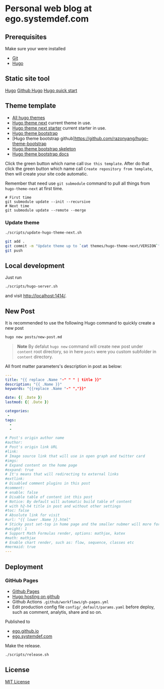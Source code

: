 # Personal web blog at ego.systemdef.com

## Prerequisites
Make sure your were installed

  * [Git](https://git-scm.com/downloads)
  * [Hugo](https://github.com/gohugoio/hugo/releases/)



## Static site tool
[Hugo](https://gohugo.io)
[Github Hugo](https://github.com/gohugoio/hugo)
[Hugo quick start](https://gohugo.io/getting-started/quick-start/)



## Theme template

  * [All hugo themes](https://themes.gohugo.io)
  * [Hugo theme next](https://github.com/hugo-next/hugo-theme-next) current theme in use.
  * [Hugo theme next starter](https://github.com/hugo-next/hugo-theme-next-starter) current starter in use.
  * [Hugo theme bootstrap](https://themes.gohugo.io/themes/hugo-theme-bootstrap/)
  * [Hugo theme bootstrap github]https://github.com/razonyang/hugo-theme-bootstrap
  * [Hugo theme bootstrap skeleton](https://github.com/razonyang/hugo-theme-bootstrap-skeleton)
  * [Hugo theme bootstrap docs](https://hbs.razonyang.com/v1/en/docs/configuration/site/)


Click the green button which name call `Use this template`.
After do that click the green button which name call `Create repository from template`, then will create your site code automatic.

Remember that need use `git submodule` command to pull all things from `hugo-theme-next` at first time.

```
# First time
git submodule update --init --recursive
# Next time
git submodule update --remote --merge
```

### Update theme

```bash
./scripts/update-hugo-theme-next.sh

git add .
git commit -m "Update theme up to `cat themes/hugo-theme-next/VERSION`"
git push
```


## Local development
Just run

```bash
./scripts/hugo-server.sh
```
and visit [http://localhost:1414/](http://localhost:1414/).



## New Post
It is recommended to use the following Hugo command to quickly create a new post
```bash
hugo new posts/new-post.md
```
> **Note**
> By defalut `hugo new` command will create new post under `content` root directory, so in here `posts` were you custom subfolder in `content` directory.

All front matter parameters's description in post as below:


```yml
---
title: "{{ replace .Name "-" " " | title }}"
description: "{{ .Name }}"
keywords: "{{replace .Name "-" ","}}"

date: {{ .Date }}
lastmod: {{ .Date }}

categories:
 -
tags:
  -
  -

# Post's origin author name
#author:
# Post's origin link URL
#link:
# Image source link that will use in open graph and twitter card
#imgs:
# Expand content on the home page
#expand: true
# It's means that will redirecting to external links
#extlink:
# Disabled comment plugins in this post
#comment:
# enable: false
# Disable table of content int this post
# Notice: By default will automatic build table of content 
# with h2-h4 title in post and without other settings
#toc: false
# Absolute link for visit
#url: "{{ lower .Name }}.html"
# Sticky post set-top in home page and the smaller nubmer will more forward.
#weight: 1
# Support Math Formulas render, options: mathjax, katex
#math: mathjax
# Enable chart render, such as: flow, sequence, classes etc
#mermaid: true
---
```


## Deployment

### GitHub Pages

* [Github Pages](https://pages.github.com/)
* [Hugo hosting on github](https://gohugo.io/hosting-and-deployment/hosting-on-github/)
* Github Actions `.github/workflows/gh-pages.yml`
* Edit production config file `config/_default/params.yaml` before deploy, such as comment, analytis, share and so on.

Published to

  * [ego.github.io](https://ego.github.io)
  * [ego.systemdef.com](https://ego.systemdef.com)


Make the release.
```bash
./scripts/release.sh
```



## License

[MIT License](LICENSE)
